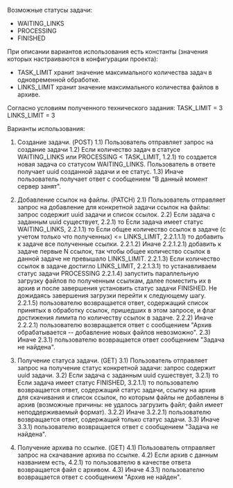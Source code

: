 Возможные статусы задачи:
- WAITING_LINKS
- PROCESSING
- FINISHED

При описании вариантов использования есть константы (значения которых настраиваются в конфигурации проекта):
- TASK_LIMIT хранит значение максимального количества задач в одновременной обработке.
- LINKS_LIMIT хранит значение максимального количества файлов в архиве.

Согласно условиям полученного технического задания:
TASK_LIMIT = 3
LINKS_LIMIT = 3


Варианты использования:
1) Создание задачи. (POST)
1.1) Пользователь отправляет запрос на создание задачи
1.2) Если количество задач в статусе WAITING_LINKS или PROCESSING < TASK_LIMIT, 
1.2.1) то создается новая задача со статусом WAITING_LINKS. Пользователь в ответе получает uuid созданной задачи и ее статус.
1.3) Иначе пользователь получает ответ с сообщением "В данный момент сервер занят".

2) Добавление ссылок на файлы. (PATCH)
2.1) Пользователь отправляет запрос на добавление для конкретной задачи ссылок на файлы: запрос содержит uuid задачи и список ссылок.
2.2) Если задача с заданным uuid существует,
2.2.1) то Если задача имеет статус WAITING_LINKS,
2.2.1.1) то Если общее количество ссылок в задаче (с учетом только что полученных) <= LINKS_LIMIT,
2.2.1.1.1) то добавить к задаче все полученные ссылки.
2.2.1.2) Иначе
2.2.1.2.1) добавить к задаче первые N ссылок, так чтобы общее количество ссылок в данной задаче не превышало LINKS_LIMIT.
2.2.1.3) Если количество ссылок в задаче достигло LINKS_LIMIT,
2.2.1.3.1) то устанавливаем статус задачи PROCESSING
2.2.1.4) запустить параллельную загрузку файлов по полученным ссылкам, далее поместить их в архив и после завершения установить
	статус задачи FINISHED. Не дожидаясь завершения загрузки перейти к следующему шагу.
2.2.1.5) пользователю возвращается ответ, содержащий список принятых в обработку ссылок, пришедших в этом запросе, 
	и флаг достижения лимита по количеству ссылок в задаче.
2.2.2) Иначе
2.2.2.1) пользователю возвращается ответ с сообщением "Архив обрабатывается -- добавление новых файлов невозможно".
2.3) Иначе
2.3.1) пользователю возвращается ответ сообщением "Задача не найдена".

3) Получение статуса задачи. (GET)
3.1) Пользователь отправляет запрос на получение статус конкретной задачи: запрос содержит uuid задачи.
3.2) Если задача с заданным uuid сушествует,
3.2.1) то Если задача имеет статус FINISHED,
3.2.1.1) то пользователю возвращается ответ, содержащий статус задачи, ссылку на архив для скачивания и список ссылок, 
	по которым файлы не добавлены в архив (возможные причины: не удалось загрузить файл; файл имеет неподдерживаемый формат).
3.2.2) Иначе 
3.2.2.1) пользователю возвращается ответ, содержащий только статус задачи.
3.3) Иначе 
3.3.1) пользователю возвращается ответ с сообщением "Задача не найдена".

4) Получение архива по ссылке. (GET)
4.1) Пользователь отправляет запрос на скачавание архива по ссылке.
4.2) Если архив с данным названием есть, 
4.2.1) то пользователю в качестве ответа возвращается файл с архивом.
4.3) Иначе 
4.3.1) пользователю возвращается ответ с сообщением "Архив не найден".
